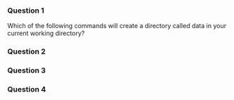### Question 1
Which of the following commands will create a directory called data in your current working directory? 


### Question 2


### Question 3



### Question 4


